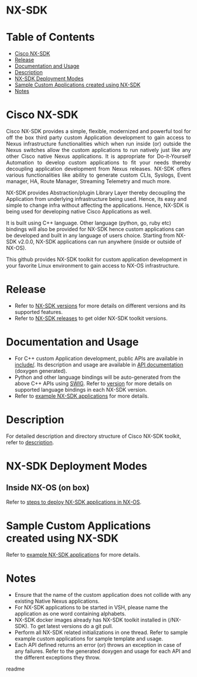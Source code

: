 <snippet>
  <content>
  
# NX-SDK 

# Table of Contents

  - [Cisco NX-SDK](#cisco-nx-sdk)
  - [Release](#release)
  - [Documentation and Usage](#documentation-and-usage)
  - [Description](#description)
  - [NX-SDK Deployment Modes](#nx-sdk-deployment-modes)
  - [Sample Custom Applications created using NX-SDK](#sample-custom-applications-created-using-nx-sdk)
  - [Notes](notes)

# Cisco NX-SDK

<p align="justify">
Cisco NX-SDK provides a simple, flexible, modernized and powerful tool for off the box third party custom Application development to gain access to Nexus infrastructure 
functionalities which when run inside (or) outside the Nexus switches allow the custom applications to run natively just like any other Cisco native Nexus applications.
It is appropriate for Do-it-Yourself Automation to develop custom applications to fit your needs thereby decoupling application development from Nexus releases. NX-SDK offers various functionalities like ability to 
generate custom CLIs, Syslogs, Event manager, HA, Route Manager, Streaming Telemetry and much more. 

NX-SDK provides Abstraction/plugin Library Layer thereby decoupling the Application from underlying infrastructure being used.
Hence, its easy and simple to change infra without affecting the applications. Hence, NX-SDK is being used for
developing native Cisco Applications as well. 

It is built using C++ language. Other language (python, go, ruby etc) bindings will also be provided for NX-SDK hence custom applications 
can be developed and built in any language of users choice. Starting from NX-SDK v2.0.0, NX-SDK applications can run anywhere (inside or outside of NX-OS).

This github provides NX-SDK toolkit for custom application development in your favorite Linux environment to gain access to NX-OS infrastructure.
</p>

# Release 

- Refer to [NX-SDK versions](versions.md) for more details on different versions and its supported features.
- Refer to <a href="https://github.com/CiscoDevNet/NX-SDK/releases">NX-SDK releases</a> to get older NX-SDK toolkit versions. 

# Documentation and Usage

  - For C++ custom Application development, public APIs are available in [include/](include/). Its description and usage are available 
    in <a href="https://nx-sdk.readthedocs.io/en/latest/ ">API documentation</a> (doxygen generated). 
  - Python and other language bindings will be auto-generated from the above C++ APIs using <a href="http://www.swig.org/">SWIG</a>. Refer to [version](versions.md) for more details on supported language bindings in each NX-SDK version.
  - Refer to [example NX-SDK applications](examples/README.md) for more details.

# Description

For detailed description and directory structure of Cisco NX-SDK toolkit, refer to [description](description.md).

# NX-SDK Deployment Modes
  
## Inside NX-OS (on box)
   Refer to [steps to deploy NX-SDK applications in NX-OS](readmes/NXSDK_in_NXOS.md). 

# Sample Custom Applications created using NX-SDK

Refer to [example NX-SDK applications](examples/README.md) for more details.
 
# Notes
   - Ensure that the name of the custom application does not collide with any existing Native Nexus applications.
   - For NX-SDK applications to be started in VSH, please name the application as one word containing alphabets. 
   - NX-SDK docker images already has NX-SDK toolkit installed in (/NX-SDK). To get latest versions do a git pull.  
   - Perform all NX-SDK related initializations in one thread. Refer to sample example custom applications for sample 
     template and usage.
   - Each API defined returns an error (or) throws an exception in case of any failures. Refer to the generated doxygen and 
     usage for each API and the different exceptions they throw.
   
</content>

  <tabTrigger>readme</tabTrigger>
</snippet>
